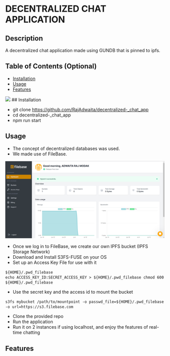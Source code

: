 # DECENTRALIZED CHAT APPLICATION

## Description

A decentralized chat application made using GUNDB that is pinned to ipfs.

<!--- - What was your motivation?
 - Why did you build this project? (Note: the answer is not "Because it was a homework assignment.")
 - What problem does it solve?
 - What did you learn?
 --->
## Table of Contents (Optional)

- [Installation](#installation)
- [Usage](#usage)
- [Features](#features)

<img src="https://3799256445-files.gitbook.io/~/files/v0/b/gitbook-legacy-files/o/assets%2F-Lyjw7dWpiQtUFDa1pO0%2F-MlVccvpdRHiuI8WKdYJ%2F-MlVe8-6AtNdNhXyY1iH%2Fimage.png?alt=media&token=03e10634-f274-453c-b076-4ccf8194b167">
## Installation

- git clone https://github.com/RajAdwaita/decentralized-_chat_app
- cd decentralized-_chat_app
- npm run start

## Usage

- The concept of decentralized databases was used.
- We made use of FileBase.
<img src="./assets/img1.png"/>

- Once we log in to FileBase, we create our own IPFS bucket (IPFS Storage Network)
- Download and Install S3FS-FUSE on your OS
- Set up an Access Key File for use with it
```
${HOME}/.pwd_filebase
echo ACCESS_KEY_ID:SECRET_ACCESS_KEY > ${HOME}/.pwd_filebase chmod 600 ${HOME}/.pwd_filebase
 ```
- Use the secret key and the access id to mount the bucket
```
s3fs mybucket /path/to/mountpoint -o passwd_file=${HOME}/.pwd_filebase -o url=https://s3.filebase.com
```
- Clone the provided repo
- Run the application
- Run it on 2 instances if using localhost, and enjoy the features of real-time chatting 








## Features





